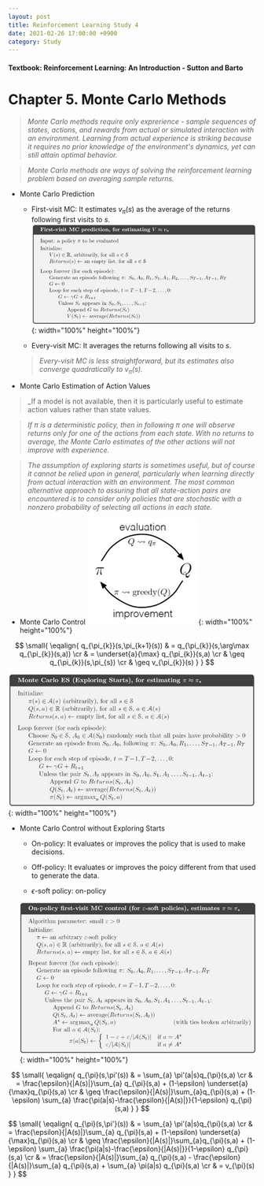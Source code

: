 ```yaml
---
layout: post
title: Reinforcement Learning Study 4
date: 2021-02-26 17:00:00 +0900
category: Study 
---
```

#### Textbook: Reinforcement Learning: An Introduction - Sutton and Barto

# Chapter 5. Monte Carlo Methods
> _Monte Carlo methods require only exprerience - sample sequences of states, actions, and rewards from actual or simulated interaction with an environment. Learning from actual experience is striking because it requires no prior knowledge of the environment's dynamics, yet can still attain optimal behavior._

> _Monte Carlo methods are ways of solving the reinforcement learning problem based on averaging sample returns._

+ Monte Carlo Prediction
	+ First-visit MC: It estimates $v_{\pi}(s)$ as the average of the returns following first visits to $s$.
	![](/Figs/RL_Sutton/Ch5/FirstVisitMC.jpg){: width="100%" height="100%"}
	
	+ Every-visit MC: It averages the returns following all visits to $s$.

	> _Every-visit MC is less straightforward, but its estimates also converge quadratically to $v_{\pi}(s)$._

+ Monte Carlo Estimation of Action Values

> _If a model is not available, then it is particularly useful to estimate action values rather than state values.

> _If $\pi$ is a deterministic policy, then in following $\pi$ one will observe returns only for one of the actions from each state. With no returns to average, the Monte Carlo estimates of the other actions will not improve with experience._

> _The assumption of exploring starts is sometimes useful, but of course it cannot be relied upon in general, particularly when learning directly from actual interaction with an environment. The most common alternative approach to assuring that all state-action pairs are encountered is to consider only policies that are stochastic with a nonzero probability of selecting all actions in each state._


+ Monte Carlo Control
![](/Figs/RL_Sutton/Ch5/GPIMC.jpg){: width="100%" height="100%"}

$$
\small{
\eqalign{ 
q_{\pi_{k}}(s,\pi_{k+1}(s)) & = q_{\pi_{k}}(s,\arg\max q_{\pi_{k}}(s,a)) \cr
			       & = \underset{a}{\max} q_{\pi_{k}}(s,a) \cr
			       & \geq q_{\pi_{k}}(s,\pi_{s}) \cr
			       & \geq v_{\pi_{k}}(s)
}
}
$$

![](/Figs/RL_Sutton/Ch5/MCES.jpg){: width="100%" height="100%"}

+ Monte Carlo Control without Exploring Starts
	+ On-policy: It evaluates or improves the policy that is used to make decisions.
	
	+ Off-policy: It evaluates or improves the poicy different from that used to generate the data. 
	
	+ $\epsilon$-soft policy: on-policy

	![](/Figs/RL_Sutton/Ch5/MCwoES.jpg){: width="100%" height="100%"}

$$
\small{
\eqalign{ 
q_{\pi}(s,\pi'(s)) & = \sum_{a} \pi'(a|s)q_{\pi}(s,a) \cr
	       & = \frac{\epsilon}{|A(s)|}\sum_{a} q_{\pi}(s,a) + (1-\epsilon) \underset{a}{\max}q_{\pi}(s,a) \cr
		& \geq \frac{\epsilon}{|A(s)|}\sum_{a}q_{\pi}(s,a) + (1-\epsilon) \sum_{a} \frac{\pi(a|s)-\frac{\epsilon}{|A(s)|}}{1-\epsilon} q_{\pi}(s,a)
}
}
$$

$$
\small{
\eqalign{ 
q_{\pi}(s,\pi'}(s)) & = \sum_{a} \pi'(a|s)q_{\pi}(s,a) \cr
			       & = \frac{\epsilon}{|A(s)|}\sum_{a} q_{\pi}(s,a) + (1-\epsilon) \underset{a}{\max}q_{\pi}(s,a) \cr
			       & \geq \frac{\epsilon}{|A(s)|}\sum_{a}q_{\pi}(s,a) + (1-\epsilon) \sum_{a} \frac{\pi(a|s)-\frac{\epsilon}{|A(s)|}}{1-\epsilon} q_{\pi}(s,a) \cr
			       & = \frac{\epsilon}{|A(s)|}\sum_{a} q_{\pi}(s,a) - \frac{\epsilon}{|A(s)|}\sum_{a} q_{\pi}(s,a) + \sum_{a} \pi(a|s) q_{\pi}(s,a) \cr
			       & = v_{\pi}(s)
}
}
$$


